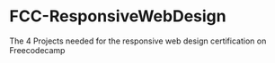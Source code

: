 # FCC-ResponsiveWebDesign
The 4 Projects needed for the responsive web design certification on Freecodecamp
